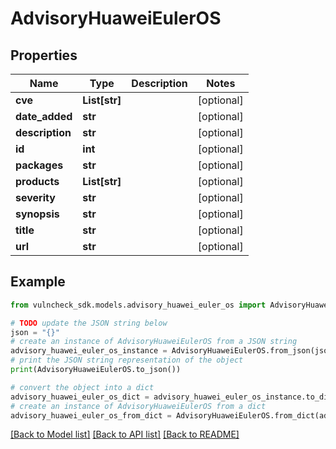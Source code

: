 # AdvisoryHuaweiEulerOS


## Properties

Name | Type | Description | Notes
------------ | ------------- | ------------- | -------------
**cve** | **List[str]** |  | [optional] 
**date_added** | **str** |  | [optional] 
**description** | **str** |  | [optional] 
**id** | **int** |  | [optional] 
**packages** | **str** |  | [optional] 
**products** | **List[str]** |  | [optional] 
**severity** | **str** |  | [optional] 
**synopsis** | **str** |  | [optional] 
**title** | **str** |  | [optional] 
**url** | **str** |  | [optional] 

## Example

```python
from vulncheck_sdk.models.advisory_huawei_euler_os import AdvisoryHuaweiEulerOS

# TODO update the JSON string below
json = "{}"
# create an instance of AdvisoryHuaweiEulerOS from a JSON string
advisory_huawei_euler_os_instance = AdvisoryHuaweiEulerOS.from_json(json)
# print the JSON string representation of the object
print(AdvisoryHuaweiEulerOS.to_json())

# convert the object into a dict
advisory_huawei_euler_os_dict = advisory_huawei_euler_os_instance.to_dict()
# create an instance of AdvisoryHuaweiEulerOS from a dict
advisory_huawei_euler_os_from_dict = AdvisoryHuaweiEulerOS.from_dict(advisory_huawei_euler_os_dict)
```
[[Back to Model list]](../README.md#documentation-for-models) [[Back to API list]](../README.md#documentation-for-api-endpoints) [[Back to README]](../README.md)


